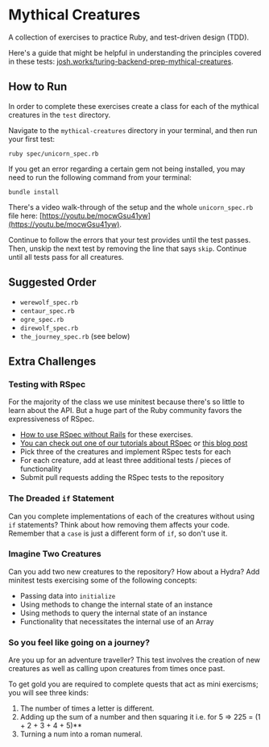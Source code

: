 # Mythical Creatures

A collection of exercises to practice Ruby, and test-driven design (TDD).

Here's a guide that might be helpful in understanding the principles covered in these tests: [josh.works/turing-backend-prep-mythical-creatures](https://josh.works/turing-backend-prep-mythical-creatures).

## How to Run

In order to complete these exercises create a class for each of the mythical creatures in the `test` directory.

Navigate to the `mythical-creatures` directory in your terminal, and then run your first test:

```
ruby spec/unicorn_spec.rb
```

If you get an error regarding a certain gem not being installed, you may need to run the following command from your terminal:

```
bundle install
```

There's a video walk-through of the setup and the whole `unicorn_spec.rb` file here: [https://youtu.be/mocwGsu41yw](https://youtu.be/mocwGsu41yw).

Continue to follow the errors that your test provides until the test passes. Then, unskip the next test by removing the line that says `skip`. Continue until all tests pass for all creatures.

## Suggested Order

<!-- * `unicorn_spec.rb` [video walk-through](https://youtu.be/mocwGsu41yw) (watch this first)
* `vampire_spec.rb`
* `dragon_spec.rb` [video walk-through](https://youtu.be/NIPerY-xuCk)
* `hobbit_spec.rb` [video walk-through](https://youtu.be/uYGS-DCNR-0)
* `pirate_spec.rb`
* `wizard_spec.rb`
* `medusa_spec.rb`-->
* `werewolf_spec.rb`
* `centaur_spec.rb`
* `ogre_spec.rb`
* `direwolf_spec.rb`
* `the_journey_spec.rb` (see below)

## Extra Challenges

### Testing with RSpec

For the majority of the class we use minitest because there's so little to
learn about the API. But a huge part of the Ruby community favors the
expressiveness of RSpec.

* [How to use RSpec without Rails](https://gist.github.com/ap2322/d8081e38d448acccf2cdc25308be565f) for these exercises.
* [You can check out one of our tutorials about RSpec](http://tutorials.jumpstartlab.com/topics/internal_testing/rspec_and_bdd.html)
or [this blog post](http://gregelizondo.github.io/2014/03/03/getting-started-with-rspec-and-unit-testing.html)
* Pick three of the creatures and implement RSpec tests for each
* For each creature, add at least three additional tests / pieces of functionality
* Submit pull requests adding the RSpec tests to the repository

### The Dreaded `if` Statement

Can you complete implementations of each of the creatures without using `if`
statements? Think about how removing them affects your code. Remember that
a `case` is just a different form of `if`, so don't use it.

### Imagine Two Creatures

Can you add two new creatures to the repository? How about a Hydra? Add minitest
tests exercising some of the following concepts:

* Passing data into `initialize`
* Using methods to change the internal state of an instance
* Using methods to query the internal state of an instance
* Functionality that necessitates the internal use of an Array

### So you feel like going on a journey?

 Are you up for an adventure traveller? This test involves the creation of new creatures as well as calling upon
 creatures from times once past.

 To get gold you are required to complete quests that act as mini exercisms; you will see three kinds:
 1. The number of times a letter is different.
 2. Adding up the sum of a number and then squaring it i.e. for 5 => 225 = (1 + 2 + 3 + 4 + 5)**
 3. Turning a num into a roman numeral.
